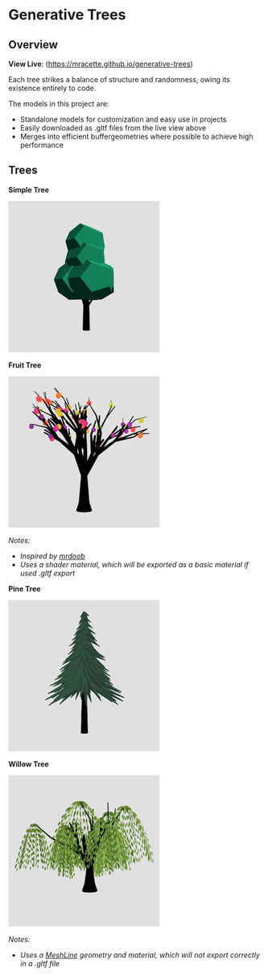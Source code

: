 # Generative Trees

## Overview
**View Live**: (https://mracette.github.io/generative-trees)

Each tree strikes a balance of structure and randomness, owing its existence entirely to code.

The models in this project are:
* Standalone models for customization and easy use in projects
* Easily downloaded as .gltf files from the live view above
* Merges into efficient buffergeometries where possible to achieve high performance

## Trees

**Simple Tree**

![Simple Tree](./img/simple-tree.png "Simple Tree")

**Fruit Tree**

![Fruit Tree](./img/fruit-tree.png "Fruit Tree")

*Notes:*
* *Inspired by [mrdoob](https://github.com/mrdoob)*
* *Uses a shader material, which will be exported as a basic material if used .gltf export*

**Pine Tree**

![Pine Tree](./img/pine-tree.png "Pine Tree")

**Willow Tree**

![Willow Tree](./img/willow-tree.png "Willow Tree")

*Notes:*
* *Uses a [MeshLine](https://github.com/spite/THREE.MeshLine) geometry and material, which will not export correctly in a .gltf file*
